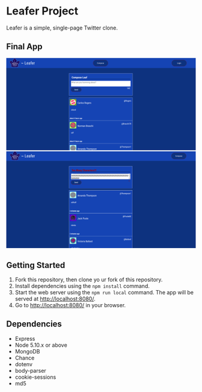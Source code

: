 # Leafer Project

Leafer is a simple, single-page Twitter clone.

## Final App
![Home Page](https://github.com/Cain310/tweeter2.0/blob/master/docs/Leafer_pic3.png)
![Home Page](https://github.com/Cain310/tweeter2.0/blob/master/docs/Leafer_pic2.png)

## Getting Started

1. Fork this repository, then clone yo  ur fork of this repository.
2. Install dependencies using the `npm install` command.
3. Start the web server using the `npm run local` command. The app will be served at <http://localhost:8080/>.
4. Go to <http://localhost:8080/> in your browser.

## Dependencies

- Express
- Node 5.10.x or above
- MongoDB
- Chance
- dotenv
- body-parser
- cookie-sessions
- md5
